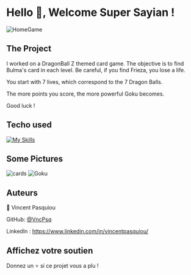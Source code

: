 # Hello 👋, Welcome Super Sayian ! 


![HomeGame](https://github.com/VncPsq/DBZ-Card-Game/assets/110898802/949a1be7-2857-464d-84a6-0b2442fe3b7a)


## The Project 

<p>I worked on a DragonBall Z themed card game. The objective is to find Bulma's card in each level. Be careful, if you find Frieza, you lose a life.

You start with 7 lives, which correspond to the 7 Dragon Balls.

The more points you score, the more powerful Goku becomes.

Good luck !</p>


## Techo used

[![My Skills](https://skillicons.dev/icons?i=js,html,css,react,nodejs,sass&perline=3)](https://skillicons.dev)

## Some Pictures
![cards](https://github.com/VncPsq/DBZ-Card-Game/assets/110898802/462ad2ae-c0e4-4087-bd59-8d1d6ad38ecf)
![Goku](https://github.com/VncPsq/DBZ-Card-Game/assets/110898802/01d57895-f941-4303-a492-178e51c4b464)

## Auteurs
👤 Vincent Pasquiou

GitHub: [@VncPsq](https://github.com/VncPsq/)

LinkedIn : https://www.linkedin.com/in/vincentpasquiou/


## Affichez votre soutien
Donnez un ⭐️ si ce projet vous a plu !


